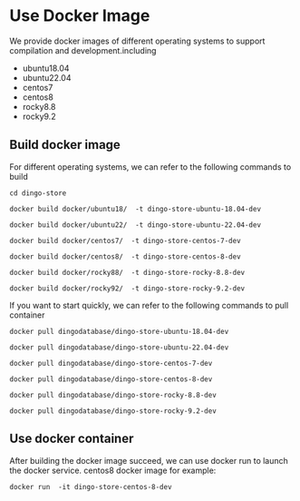 # Use Docker Image

We provide docker images of different operating systems to support compilation and development.including

- ubuntu18.04
- ubuntu22.04
- centos7
- centos8
- rocky8.8
- rocky9.2

## Build docker image

For different operating systems, we can refer to the following commands to build

``````
cd dingo-store 

docker build docker/ubuntu18/  -t dingo-store-ubuntu-18.04-dev

docker build docker/ubuntu22/  -t dingo-store-ubuntu-22.04-dev

docker build docker/centos7/  -t dingo-store-centos-7-dev

docker build docker/centos8/  -t dingo-store-centos-8-dev

docker build docker/rocky88/  -t dingo-store-rocky-8.8-dev

docker build docker/rocky92/  -t dingo-store-rocky-9.2-dev
``````

If you want to start quickly, we can refer to the following commands to pull container

``````
docker pull dingodatabase/dingo-store-ubuntu-18.04-dev

docker pull dingodatabase/dingo-store-ubuntu-22.04-dev

docker pull dingodatabase/dingo-store-centos-7-dev

docker pull dingodatabase/dingo-store-centos-8-dev

docker pull dingodatabase/dingo-store-rocky-8.8-dev

docker pull dingodatabase/dingo-store-rocky-9.2-dev
``````

## Use docker container

After building the docker image succeed, we can use docker run to launch the docker service. centos8 docker image for example:

``````
docker run  -it dingo-store-centos-8-dev
``````

